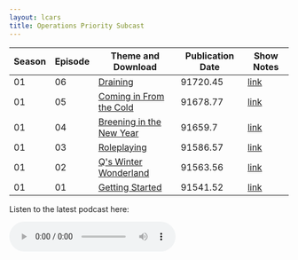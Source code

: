 ```yaml
---
layout: lcars
title: Operations Priority Subcast
---
```


| Season	| Episode		| Theme	and Download					| Publication Date 	| Show Notes		|
|-----------|---------------|---------------------------------------|-------------------|-------------------|
| 01		| 06			| [Draining][s01e06-dl]					| 91720.45			| [link][s01e06-n] 	|
| 01		| 05			| [Coming in From the Cold][s01e05-dl] 	| 91678.77			| [link][s01e05-n] 	|
| 01		| 04			| [Breening in the New Year][s01e04-dl]	| 91659.7			| [link][s01e04-n] 	|
| 01		| 03			| [Roleplaying][s01e03-dl]			 	| 91586.57			| [link][s01e03-n] 	|
| 01		| 02			| [Q's Winter Wonderland][s01e02-dl] 	| 91563.56			| [link][s01e02-n] 	|
| 01		| 01			| [Getting Started][s01e01-dl]		 	| 91541.52			| [link][s01e01-n] 	|

Listen to the latest podcast here:

<audio controls>
	<source src="http://s.yunio.com/publiclink/download/A2xQ1v?&path=&type=none&name=S01E06%20Draining.mp3" type="audio/mpeg">
	<p>Your browser does not support the audio element.</p>
</audio>

<!-- References -->

[s01e01-dl]: https://s.yunio.com/3DeS7d
[s01e02-dl]: https://s.yunio.com/aAceoe
[s01e03-dl]: https://s.yunio.com/J3ncmq
[s01e04-dl]: https://s.yunio.com/aC87Tl
[s01e05-dl]: https://s.yunio.com/JByo2d
[s01e06-dl]: https://s.yunio.com/A2xQ1v

[s01e01-n]: http://pastebin.com/nfshNXfW
[s01e02-n]: http://pastebin.com/Gjtn8krm
[s01e03-n]: http://pastebin.com/Tm8b7puq
[s01e04-n]: http://pastebin.com/zq5E7Jng
[s01e05-n]: #
[s01e06-n]: #
